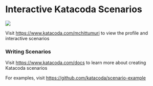 # Interactive Katacoda Scenarios

[![](http://shields.katacoda.com/katacoda/mchittumuri/count.svg)](https://www.katacoda.com/mchittumuri "Get your profile on Katacoda.com")

Visit https://www.katacoda.com/mchittumuri to view the profile and interactive scenarios

### Writing Scenarios
Visit https://www.katacoda.com/docs to learn more about creating Katacoda scenarios

For examples, visit https://github.com/katacoda/scenario-example
